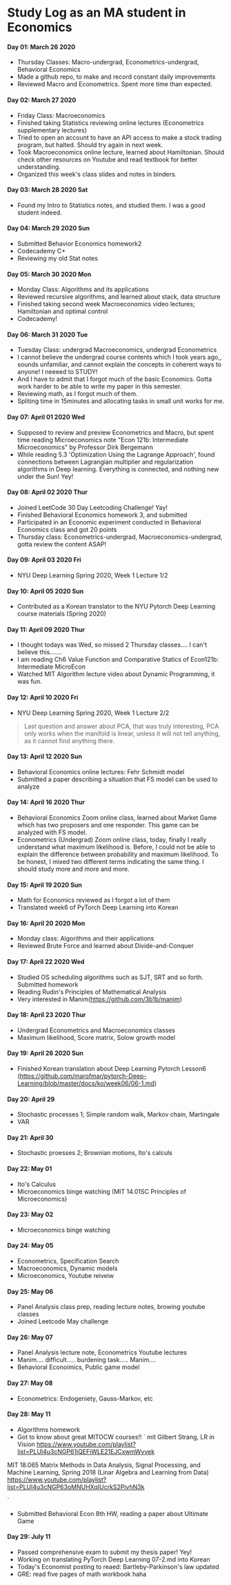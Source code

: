 # Study Log as an MA student in Economics
#### Day 01: March 26 2020
* Thursday Classes: Macro-undergrad, Econometrics-undergrad, Behavioral Economics
* Made a github repo, to make and record constant daily improvements
* Reviewed Macro and Econometrics. Spent more time than expected. 

#### Day 02: March 27 2020
* Friday Class: Macroeconomics 
* Finished taking Statistics reviewing online lectures (Econometrics supplementary lectures)
* Tried to open an account to have an API access to make a stock trading program, but halted. Should try again in next week.
* Took Macroeconomics online lecture, learned about Hamiltonian. Should check other resources on Youtube and read textbook for better understanding. 
* Organized this week's class slides and notes in binders.

#### Day 03: March 28 2020 Sat
* Found my Intro to Statistics notes, and studied them. I was a good student indeed. 

#### Day 04: March 29 2020 Sun
* Submitted Behavior Economics homework2
* Codecademy C+
* Reviewing my old Stat notes
 
#### Day 05: March 30 2020 Mon
* Monday Class: Algorithms and its applications
* Reviewed recursive algorithms, and learned about stack, data structure
* Finished taking second week Macroeconomics video lectures; Hamiltonian and optimal control 
* Codecademy! 

#### Day 06: March 31 2020 Tue
* Tuesday Class: undergrad Macroeconomics, undergrad Econometrics
* I cannot believe the undergrad course contents which I took years ago,, sounds unfamiliar, and cannot explain the concepts in coherent ways to anyone! I neeeed to STUDY!
* And I have to admit that I forgot much of the basic Economics. Gotta work harder to be able to write my paper in this semester. 
* Reviewing math, as I forgot much of them.
* Spliting time in 15minutes and allocating tasks in small unit works for me. 

#### Day 07: April 01 2020 Wed
* Supposed to review and preview Econometrics and Macro, but spent time reading Microeconomics note "Econ 121b: Intermediate Microeconomics" by Professor Dirk Bergemann
* While reading 5.3 'Optimization Using the Lagrange Approach', found connections between Lagrangian multiplier and regularization algorithms in Deep learning. Everything is connected, and nothing new under the Sun! Yey! 

#### Day 08: April 02 2020 Thur
* Joined LeetCode 30 Day Leetcoding Challenge! Yay!
* Finished Behavioral Economics homework 3, and submitted
* Participated in an Economic experiment conducted in Behavioral Economics class and got 20 points
* Thursday class: Econometrics-undergrad, Macroeconomics-undergrad, gotta review the content ASAP! 

#### Day 09: April 03 2020 Fri
* NYU Deep Learning Spring 2020, Week 1 Lecture 1/2

#### Day 10: April 05 2020 Sun
* Contributed as a Korean translator to the NYU Pytorch Deep Learning course materials (Spring 2020)

#### Day 11: April 09 2020 Thur
* I thought todays was Wed, so missed 2 Thursday classes.... I can't believe this.......
* I am reading Ch6 Value Function and Comparative Statics of Econ121b: Intermediate MicroEcon
* Watched MIT Algorithm lecture video about Dynamic Programming, it was fun. 

#### Day 12: April 10 2020 Fri
* NYU Deep Learning Spring 2020, Week 1 Lecture 2/2
> Last question and answer about PCA, that was truly interesting, PCA only works when the manifold is linear, unless it will not tell anything, as it cannot find anything there. 

#### Day 13: April 12 2020 Sun
* Behavioral Economics online lectures: Fehr Schmidt model 
* Submitted a paper describing a situation that FS model can be used to analyze

#### Day 14: April 16 2020 Thur
* Behavioral Economics Zoom online class, learned about Market Game which has two proposers and one responder. This game can be analyzed with FS model.
* Econometrics (Undergrad) Zoom online class, today, finally I really understand what maximum likelihood is. Before, I could not be able to explain the difference between probability and maximum likelihood. To be honest, I mixed two different terms indicating the same thing. I should study more and more and more.

#### Day 15: April 19 2020 Sun
* Math for Economics reviewed as I forgot a lot of them
* Translated week6 of PyTorch Deep Learning into Korean

#### Day 16: April 20 2020 Mon
* Monday class: Algorithms and their applications
* Reviewed Brute Force and learned about Divide-and-Conquer

#### Day 17: April 22 2020 Wed
* Studied OS scheduling algorithms such as SJT, SRT and so forth. Submitted homework
* Reading Rudin's Principles of Mathematical Analysis
* Very interested in Manim(https://github.com/3b1b/manim) 

#### Day 18: April 23 2020 Thur
* Undergrad Econometrics and Macroeconomics classes
* Maximum likelihood, Score matrix, Solow growth model

#### Day 19: April 26 2020 Sun
* Finished Korean translation about Deep Learning Pytorch Lesson6 (https://github.com/marofmar/pytorch-Deep-Learning/blob/master/docs/ko/week06/06-1.md)

#### Day 20: April 29 
* Stochastic processes 1; Simple random walk, Markov chain, Martingale
* VAR

#### Day 21: April 30
* Stochastic proesses 2; Brownian motions, Ito's calculs

#### Day 22: May 01
* Ito's Calculus
* Microeconomics binge watching (MIT 14.01SC Principles of Microeconomics)

#### Day 23: May 02
* Microeconomics binge watching

#### Day 24: May 05
* Econometrics, Specification Search
* Macroeconomics, Dynamic models
* Microeconomics, Youtube reiveiw

#### Day 25: May 06
* Panel Analysis class prep, reading lecture notes, browing youtube classes
* Joined Leetcode May challenge

#### Day 26: May 07
* Panel Analysis lecture note, Econometrics Youtube lectures
* Manim.... difficult..... burdening task..... Manim....
* Behavioral Econoimics, Public game model

#### Day 27: May 08
* Econometrics: Endogeniety, Gauss-Markov, etc

#### Day 28: May 11
* Algorithms homework
* Got to know about great MITOCW courses!! 
`
mit Gilbert Strang, LR in Vision 
https://www.youtube.com/playlist?list=PLUl4u3cNGP61iQEFiWLE21EJCxwmWvvek

MIT 18.065 Matrix Methods in Data Analysis, Signal Processing, and Machine Learning, Spring 2018 (Linar Algebra and Learning from Data)
https://www.youtube.com/playlist?list=PLUl4u3cNGP63oMNUHXqIUcrkS2PivhN3k

`
* Submitted Behavioral Econ 8th HW, reading a paper about Ultimate Game


#### Day 29: July 11
* Passed comprehensive exam to submit my thesis paper! Yey!
* Working on translating PyTorch Deep Learning 07-2.md into Korean
* Today's Economist posting to reaed: Bartleby-Parkinson's law updated
* GRE: read five pages of math workbook haha
